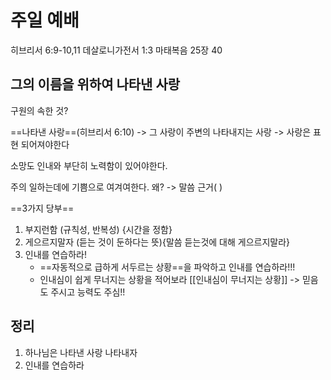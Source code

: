 
# 주일 예배
히브리서 6:9-10,11
데살로니가전서 1:3
마태복음 25장 40

##  그의 이름을 위하여 나타낸 사랑

구원의 속한 것?

==나타낸 사랑==(히브리서 6:10)
-> 그 사랑이 주변의 나타내지는 사랑
-> 사랑은 표현 되어져야한다

소망도 인내와 부단히 노력함이 있어야한다.

주의 일하는데에 기쁨으로 여겨여한다.
왜? -> 말씀 근거( )

 ==3가지 당부==
1. 부지런함 (규칙성, 반복성) {시간을 정함}
2. 게으르지말자 (듣는 것이 둔하다는 뜻){말씀 듣는것에 대해 게으르지말라}
3. 인내를 연습하라!
   - ==자동적으로 급하게 서두르는 상황==을 파악하고 인내를 연습하라!!!
   - 인내심이 쉽게 무너지는 상황을 적어보라
   [[인내심이 무너지는 상황]]
-> 믿음도 주시고 능력도 주심!!

## 정리
1. 하나님은 나타낸 사랑 나타내자
2. 인내를 연습하라







